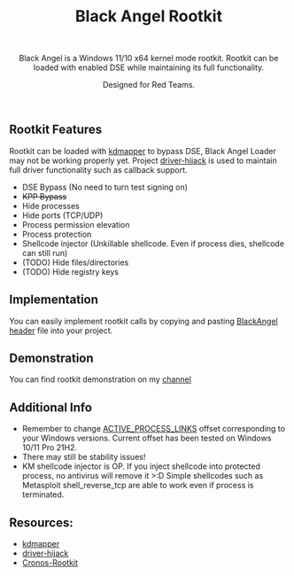 <div align="center">
  <h1>Black Angel Rootkit</h1>
  <br/>

  <p>Black Angel is a Windows 11/10 x64 kernel mode rootkit. Rootkit can be loaded with enabled DSE while maintaining its full functionality.</p>
  <p>Designed for Red Teams.</p>
  <br />
</div>


## Rootkit Features
Rootkit can be loaded with [kdmapper](https://github.com/TheCruZ/kdmapper) to bypass DSE, Black Angel Loader may not be working properly yet. Project [driver-hijack](https://github.com/not-wlan/driver-hijack) is used to maintain full driver functionality such as callback support.
- DSE Bypass (No need to turn test signing on)
- ~~KPP Bypass~~ 
- Hide processes
- Hide ports (TCP/UDP)
- Process permission elevation
- Process protection
- Shellcode injector (Unkillable shellcode. Even if process dies, shellcode can still run)
- (TODO) Hide files/directories
- (TODO) Hide registry keys

## Implementation
You can easily implement rootkit calls by copying and pasting [BlackAngel header](https://github.com/XaFF-XaFF/Black-Angel-Rootkit/blob/master/Black%20Angel%20Client/BlackAngel.hpp) file into your project.

## Demonstration
You can find rootkit demonstration on my [channel](https://www.youtube.com/watch?v=YN5A-d0iljI)

## Additional Info
- Remember to change [ACTIVE_PROCESS_LINKS](https://github.com/XaFF-XaFF/Black-Angel-Rootkit/blob/f4a5c762ae864b7395a6a03b8d46fdeda6a8bb25/Black%20Angel%20Rootkit/rootkit.hpp#L7) offset corresponding to your Windows versions. Current offset has been tested on Windows 10/11 Pro 21H2.
- There may still be stability issues!
- KM shellcode injector is OP. If you inject shellcode into protected process, no antivirus will remove it >:D Simple shellcodes such as Metasploit shell_reverse_tcp are able to work even if process is terminated.

## Resources:
- [kdmapper](https://github.com/TheCruZ/kdmapper)
- [driver-hijack](https://github.com/not-wlan/driver-hijack)
- [Cronos-Rootkit](https://github.com/XaFF-XaFF/Cronos-Rootkit)
